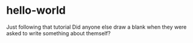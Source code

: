 # hello-world
Just following that tutorial
Did anyone else draw a blank when they were asked to write something about themself?
